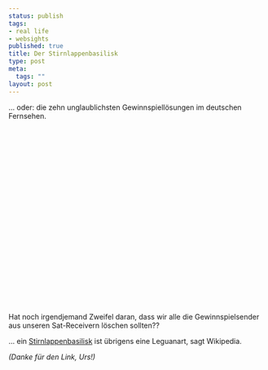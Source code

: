 ```yaml
--- 
status: publish
tags: 
- real life
- websights
published: true
title: Der Stirnlappenbasilisk
type: post
meta: 
  tags: ""
layout: post
---
```

... oder: die zehn unglaublichsten Gewinnspiellösungen im deutschen Fernsehen.

<object width="425" height="350"><param name="movie" value="http://www.youtube.com/v/MAJaKs_2E4k"></param><param name="wmode" value="transparent"></param><embed src="http://www.youtube.com/v/MAJaKs_2E4k" type="application/x-shockwave-flash" wmode="transparent" width="425" height="350"></embed></object>

Hat noch irgendjemand Zweifel daran, dass wir alle die Gewinnspielsender aus unseren Sat-Receivern löschen sollten??

... ein <a href="http://de.wikipedia.org/wiki/Stirnlappenbasilisk">Stirnlappenbasilisk</a> ist übrigens eine Leguanart, sagt Wikipedia.

<em>(Danke für den Link, Urs!)</em>
